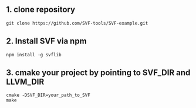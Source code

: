 ## 1. clone repository
```
git clone https://github.com/SVF-tools/SVF-example.git
```

## 2. Install SVF via npm
```
npm install -g svflib
```

## 3. cmake your project by pointing to SVF_DIR and LLVM_DIR
```
cmake -DSVF_DIR=your_path_to_SVF
make
```
